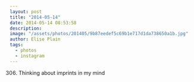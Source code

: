 ```yaml
---
layout: post
title: "2014-05-14"
date: 2014-05-14 08:53:58
description: 
image: "/assets/photos/201405/9b87eedef5c69b1e717d1da738650a1b.jpg"
author: Elise Plain
tags: 
  - photos
  - instagram
---
```


306. Thinking about imprints in my mind
<p></p>
